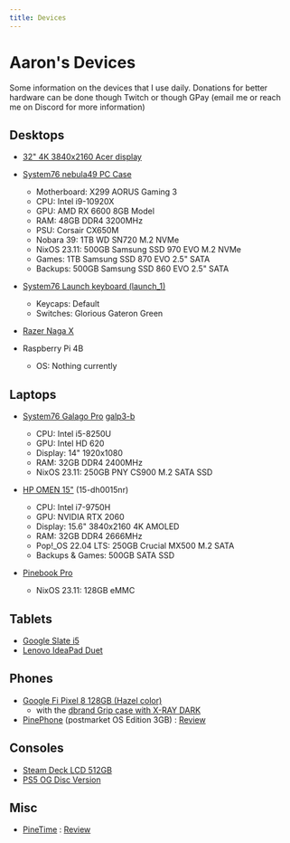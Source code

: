 ```yaml
---
title: Devices
---
```


# Aaron's Devices

Some information on the devices that I use daily. Donations for better hardware can be done though Twitch or though GPay (email me or reach me on Discord for more information)

## Desktops

- [32" 4K 3840x2160 Acer display](https://www.acer.com/gb-en/monitors/business/cb2/pdp/UM.PB2EE.004)
- [System76 nebula49 PC Case](https://system76.com/components/nebula49-1/configure)
    - Motherboard: X299 AORUS Gaming 3 
    - CPU: Intel i9-10920X
    - GPU: AMD RX 6600 8GB Model
    - RAM: 48GB DDR4 3200MHz
    - PSU: Corsair CX650M
    - Nobara 39: 1TB WD SN720 M.2 NVMe
    - NixOS 23.11: 500GB Samsung SSD 970 EVO M.2 NVMe
    - Games: 1TB Samsung SSD 870 EVO 2.5" SATA
    - Backups: 500GB Samsung SSD 860 EVO 2.5" SATA
      
- [System76 Launch keyboard (launch_1)](https://system76.com/accessories/launch)
    - Keycaps: Default 
    - Switches: Glorious Gateron Green
- [Razer Naga X](https://www.razer.com/gaming-mice/razer-naga-x)

- Raspberry Pi 4B
    - OS: Nothing currently

## Laptops

- [System76 Galago Pro](https://system76.com/laptops/galago) [galp3-b](https://support.system76.com/service-manuals/pdfs/Galago/galp3-service-manual.pdf)
    - CPU: Intel i5-8250U
    - GPU: Intel HD 620
    - Display: 14" 1920x1080
    - RAM: 32GB DDR4 2400MHz
    - NixOS 23.11: 250GB PNY CS900 M.2 SATA SSD

- [HP OMEN 15"](https://support.hp.com/us-en/document/c06447685) (15-dh0015nr)
    - CPU: Intel i7-9750H 
    - GPU: NVIDIA RTX 2060
    - Display: 15.6" 3840x2160 4K AMOLED
    - RAM: 32GB DDR4 2666MHz
    - Pop!_OS 22.04 LTS: 250GB Crucial MX500 M.2 SATA
    - Backups & Games: 500GB SATA SSD

- [Pinebook Pro](https://www.pine64.org/pinebook-pro/)
    - NixOS 23.11: 128GB eMMC 

## Tablets

- [Google Slate i5](https://support.google.com/pixelslate/answer/9131920?hl=en)
- [Lenovo IdeaPad Duet](https://www.google.com/intl/en_us/chromebook/device/lenovo-chromebook-duet/)


## Phones

- [Google Fi Pixel 8 128GB (Hazel color)](https://www.gsmarena.com/google_pixel_8-12546.php)
   - with the [dbrand Grip case with X-RAY DARK](https://dbrand.com/shop/grip/google-pixel-8-cases)
- [PinePhone](https://pine64.com/product-category/pinephone/) (postmarket OS Edition 3GB) : [Review](https://ahoneycutt.me/blog/pinephone-review/)

## Consoles
  
- [Steam Deck LCD 512GB](https://www.steamdeck.com/en/tech/deck)
- [PS5 OG Disc Version](https://www.playstation.com/en-us/ps5/)

## Misc 

- [PineTime](https://pine64.com/product-category/pinetime-smartwatch/) : [Review](https://ahoneycutt.me/blog/pinetime-mini-review/)
